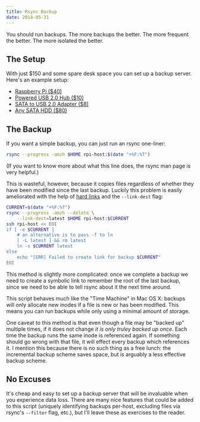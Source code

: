 ```yaml
---
title: Rsync Backup
date: 2014-05-31
---
```


You should run backups. The more backups the better. The more frequent the
better. The more isolated the better.

## The Setup ##

With just $150 and some spare desk space you can set up a backup server. Here's
an example setup:

* [Raspberry Pi ($40)][rpi]
* [Powered USB 2.0 Hub ($10)][hub]
* [SATA to USB 2.0 Adapter ($8)][sata]
* [Any SATA HDD ($80)][hdd]

## The Backup ##

If you want a simple backup, you can just run an rsync one-liner:

```sh
rsync --progress -amzh $HOME rpi-host:$(date "+%F:%T")
```

(If you want to know more about what this line does, the rsync man page
is very helpful.)

This is wasteful, however, because it copies files regardless of whether they
have been modified since the last backup. Luckily this problem is easily
ameliorated with the help of [hard links][hardlinks] and the `--link-dest` flag:

```sh
CURRENT=$(date "+%F:%T")
rsync --progress -amzh --delete \
    --link-dest=latest $HOME rpi-host:$CURRENT
ssh rpi-host << EOI
if [ -e $CURRENT ]
    # an alternative is to pass -f to ln
    [ -L latest ] && rm latest
    ln -s $CURRENT latest
else
    echo "[ERR] Failed to create link for backup $CURRENT"
EOI
```

This method is slightly more complicated: once we complete a backup we need
to create a symbolic link to remember the root of the last backup, since we
need to be able to tell rsync about it the next time around.

This script behaves much like the "Time Machine" in Mac OS X: backups will only
allocate new inodes if a file is new or has been modified. This means you can
run backups while only using a minimal amount of storage.

One caveat to this method is that even though a file may be "backed up" multiple
times, if it does not change _it is only truley backed up once_. Each time the
backup runs the same inode is referenced again. If something should go wrong
with that file, it will effect every backup which references it. I mention this
because there is no such thing as a free lunch: the incremental backup scheme
saves space, but is arguably a less effective backup scheme.

## No Excuses ##

It's cheap and easy to set up a backup server that will be invaluable when you
experience data loss. There are many nice features that could be added to this
script (uniquely identifying backups per-host, excluding files via rsync's
`--filter` flag, etc.), but I'll leave these as exercises to the reader.

[rpi]: http://www.element14.com/community/community/raspberry-pi
[hub]: http://www.amazon.com/Powered-7-Port-High-Speed-Adapter/dp/B005C32NMS/ref=sr_1_8?ie=UTF8&qid=1401574871&sr=8-8&keywords=powered+usb+hub
[sata]: http://www.amazon.com/Patuoxun-Converter-Adapter-Cable-Drive/dp/B008ASF5MC/ref=sr_1_1?ie=UTF8&qid=1401574971&sr=8-1&keywords=sata+to+usb+2
[hdd]: http://www.amazon.com/WD-Green-Desktop-Hard-Drive/dp/B008YAHW6I/ref=sr_1_1?ie=UTF8&qid=1401575025&sr=8-1&keywords=2tb+sata+drive
[hardlinks]: https://en.wikipedia.org/wiki/Hard_link

